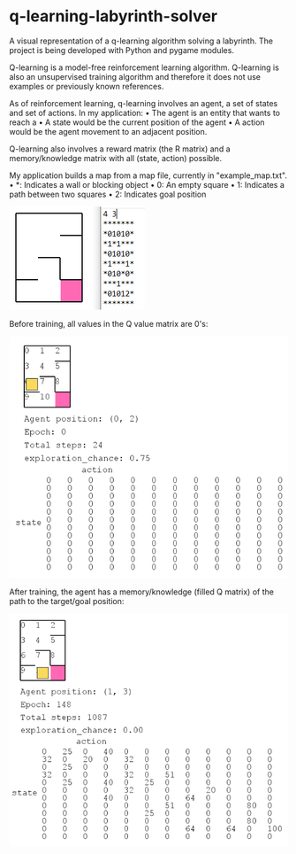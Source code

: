 # q-learning-labyrinth-solver

A visual representation of a q-learning algorithm solving a labyrinth. The project is being developed with Python and pygame modules. 

Q-learning is a model-free reinforcement learning algorithm. Q-learning is also an unsupervised training algorithm and therefore it does not use examples or previously known references.

As of reinforcement learning, q-learning involves an agent, a set of states and set of actions. In my application: 
• The agent is an entity that wants to reach a 
• A state would be the current position of the agent
• A action would be the agent movement to an adjacent position.

Q-learning also involves a reward matrix (the R matrix) and a memory/knowledge matrix with all (state, action) possible.

My application builds a map from a map file, currently in "example_map.txt".
• *: Indicates a wall or blocking object
• 0: An empty square
• 1: Indicates a path between two squares
• 2: Indicates goal position

![](pictures/q-learning_map.PNG)

Before training, all values in the Q value matrix are 0's:

![](pictures/q-learning_untrained.PNG)

After training, the agent has a memory/knowledge (filled Q matrix) of the path to the target/goal position:

![](pictures/q-learning_trained.PNG)
